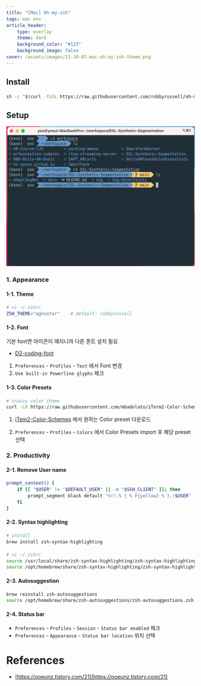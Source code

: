 ```yaml
---
title: "[Mac] Oh-my-zsh"
tags: mac env
article_header:
    type: overlay
    theme: dark
    background_color: "#123"
    background_image: false
cover: /assets/images/21-10-07-mac-oh-my-zsh-theme.png
---
```


<!--more-->

## Install

```sh
sh -c "$(curl -fsSL https://raw.githubusercontent.com/robbyrussell/oh-my-zsh/master/tools/install.sh)"
```

## Setup

![](/assets/images/21-10-07-mac-oh-my-zsh-theme.png)

### 1. Appearance

#### 1-1. Theme

```sh
# vi ~/.zshrc
ZSH_THEME="agnoster"    # default: robbyrussell
```

#### 1-2. Font

기본 font면 아이콘이 깨지니까 다른 폰트 설치 필요

- [D2-coding-font](https://github.com/naver/d2codingfont)

1. `Preferences` - `Profiles` - `Text` 에서 Font 변경
2. `Use built-in Powerline glyphs` 체크

#### 1-3. Color Presets

```sh
# snazzy color theme
curl -LO https://raw.githubusercontent.com/mbadolato/iTerm2-Color-Schemes/master/schemes/Snazzy.itermcolors
```

1. [iTem2-Color-Schemes](https://github.com/mbadolato/iTerm2-Color-Schemes) 에서 원하는 Color preset 다운로드

2. `Preferences` - `Profiles` - `Colors` 에서 Color Presets import 후 해당 preset 선택

### 2. Productivity

#### 2-1. Remove User name

```sh
prompt_context() {
    if [[ "$USER" != "$DEFAULT_USER" || -n "$SSH_CLIENT" ]]; then
        prompt_segment black default "%(!.% { % F{yellow} % }.)$USER"
    fi
}
```

#### 2-2. Syntax highlighting

```sh
# install
brew install zsh-syntax-highlighting

# vi ~/.zshrc
source /usr/local/share/zsh-syntax-highlighting/zsh-syntax-highlighting.zsh 
source /opt/homebrew/share/zsh-syntax-highlighting/zsh-syntax-highlighting.zsh # case of M1
```

#### 2-3. Autosuggestion

```sh
brew reinstall zsh-autosuggestions
source /opt/homebrew/share/zsh-autosuggestions/zsh-autosuggestions.zsh # case of M1
```

#### 2-4. Status bar

- `Preferences` - `Profiles` - `Session` - `Status bar enabled` 체크
- `Preferences` - `Appearance` - `Status bar location` 위치 선택

# References

- [https://ooeunz.tistory.com/21](https://ooeunz.tistory.com/21)
